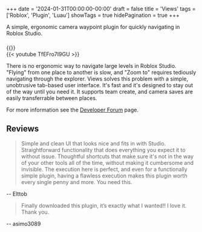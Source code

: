 +++
date = '2024-01-31T00:00:00-00:00'
draft = false
title = 'Views'
tags = ['Roblox', 'Plugin', 'Luau']
showTags = true
hidePagination = true
+++

A simple, ergonomic camera waypoint plugin for quickly navigating in Roblox Studio.
<div style="line-height:50%;">
    <br>
</div>
{{<imagerow left="/images/Devforum.png" link_left="https://devforum.roblox.com/t/views-a-simple-camera-waypoint-plugin/2937077" right="/images/Creator_Store.png" link_right="https://create.roblox.com/store/asset/16125472375/Views-Camera-Waypoint-Plugin" gap="15px" >}}

<!--more-->

<br>
	{{< youtube TfEFro7I9GU >}}
</br>

There is no ergonomic way to navigate large levels in Roblox Studio. "Flying" from one place to another is slow, and "Zoom to" requires tediously navigating through the explorer. Views solves this problem with a simple, unobtrusive tab-based user interface. It's fast and it's designed to stay out of the way until you need it. It supports team create, and camera saves are easily transferrable between places.

For more information see the [Developer Forum](https://devforum.roblox.com/t/views-a-simple-camera-waypoint-plugin/2937077) page.

## Reviews
>Simple and clean UI that looks nice and fits in with Studio. Straightforward functionality that does everything you expect it to without issue. Thoughtful shortcuts that make sure it's not in the way of your other tools all of the time, without making it cumbersome and invisible. The execution here is perfect, and even for a functionally simple plugin, having a flawless execution makes this plugin worth every single penny and more. You need this.

-- Elttob

>Finally downloaded this plugin, it’s exactly what I wanted!! I love it. Thank you.

-- asimo3089